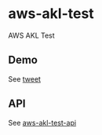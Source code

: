 # aws-akl-test
AWS AKL Test

## Demo
See [tweet](https://twitter.com/noway421/status/1656932964041912320)

## API
See [aws-akl-test-api](https://github.com/noway/aws-akl-test-api)
